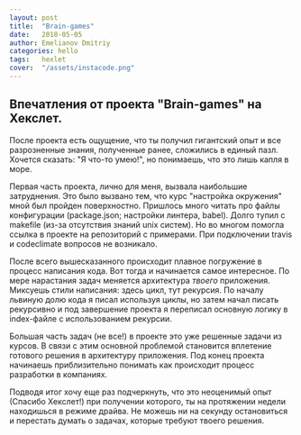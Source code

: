 ```yaml
---
layout: post
title:  "Brain-games"
date:   2018-05-05
author: Emelianov Dmitriy
categories: hello
tags:	hexlet
cover:  "/assets/instacode.png"
---
```


## Впечатления от проекта "Brain-games" на Хекслет.

После проекта есть ощущение, что ты получил гигантский опыт и все разрозненные знания, полученные ранее, сложились в единый пазл. Хочется сказать: "Я что-то умею!", но понимаешь, что это лишь капля в море.

Первая часть проекта, лично для меня, вызвала наибольшие затруднения. Это было вызвано тем, что курс "настройка окружения" мной был пройден поверхностно. Пришлось много читать про файлы конфигурации (package.json; настройки линтера, babel). Долго тупил с makefile (из-за отсутствия знаний unix систем). Но во многом помогла ссылка в проекте на репозиторий с примерами. При подключении travis и codeclimate вопросов не возникало.

После всего вышесказанного происходит плавное погружение в процесс написания кода. Вот тогда и начинается самое интересное. По мере нарастания задач меняется архитектура *твоего* приложения. Миксуешь стили написания: здесь цикл, тут рекурсия. По началу львиную долю кода я писал используя циклы, но затем начал писать рекурсивно и под завершение проекта я переписал основную логику в index-файле с использованием рекурсии.

Большая часть задач (не все!) в проекте это уже решенные задачи из курсов. В связи с этим основной проблемой становится вплетение готового решения в архитектуру приложения. Под конец проекта начинаешь приблизительно понимать как происходит процесс разработки в компаниях.

Подводя итог хочу еще раз подчеркнуть, что это неоценимый опыт (Спасибо Хекслет!) при получении которого, ты на протяжении недели находишься в режиме драйва. Не можешь ни на секунду остановиться и перестать думать о задачах, которые требуют твоего решения.

